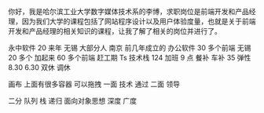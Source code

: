 你好，我是哈尔滨工业大学数字媒体技术系的李博，求职岗位是前端开发和产品经理，因为我们大学的课程包括了网站程序设计以及用户体验度量，也就是关于前端开发和产品经理的相关知识的课程，让我了解了相关的岗位并进行了。

永中软件 20 来年 无锡 大部分人 南京 前几年成立的 办公软件 30 多个前端 无锡 20 多个 加起来 60 多个前端
赶工期 Ts 技术栈
124 加班 9 点 餐补 车补
35 弹性 8.30 6.30
双休 调休

画布 上面有很多容器 可以拖拽
一面 技术 通过
二面 领导

二分 队列 栈 递归 面向对象思想
深度 广度
